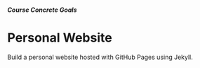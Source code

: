 
##### Course __Concrete Goals__

# Personal Website

Build a personal website hosted with GitHub Pages using Jekyll.
